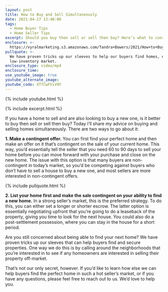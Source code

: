 ```yaml
---
layout: post
title: How to Buy and Sell Simultaneously
date: 2021-04-27 13:40:00
tags:
  - Home Buyer Tips
  - Home Seller Tips
excerpt: Should you buy then sell or sell then buy? Here’s what to consider.
enclosure: >-
  https://vyralmarketing.s3.amazonaws.com/Tandra+Bowers/2021/How+to+Buy+%26+Sell+at+the+Same+Time.mp4
pullquote: >-
  We have proven tricks up our sleeves to help our buyers find homes, even in a
  low-inventory market.
enclosure_type: video/mp4
enclosure_time:
use_youtube_image: true
youtube_alternate_image:
youtube_code: XTfCwFhiV9Y
---
```

{% include youtube.html %}

{% include excerpt.html %}

If you have a home to sell and are also looking to buy a new one, is it better to buy then sell or sell then buy? Today I’ll share my advice on buying and selling homes simultaneously. There are two ways to go about it:

**1\. Make a contingent offer.** You can first find your perfect home and then make an offer on it that’s contingent on the sale of your current home. This way, you’d essentially tell the seller that you need 60 to 90 days to sell your home before you can move forward with your purchase and close on the new home. The issue with this option is that many buyers are non-contingent in today’s market, so you’d be competing against buyers who don’t have to sell a house to buy a new one, and most sellers are more interested in non-contingent offers.

{% include pullquote.html %}

**2\. List your home first and make the sale contingent on your ability to find a new home.** In a strong seller’s market, this is the preferred strategy. To do this, you can either set a longer or shorter escrow. The latter option is essentially negotiating upfront that you’re going to do a leaseback of the property, giving you time to look for the next house. You could also do a post-settlement possession, where you can stay in the house for a short period.

Are you still concerned about being able to find your next home? We have proven tricks up our sleeves that can help buyers find and secure properties. One way we do this is by calling around the neighborhoods that you’re interested in to see if any homeowners are interested in selling their property off-market.&nbsp;

That’s not our only secret, however. If you’d like to learn how else we can help buyers find the perfect home in such a hot seller’s market, or if you have any questions, please feel free to reach out to us. We’d love to help you.
